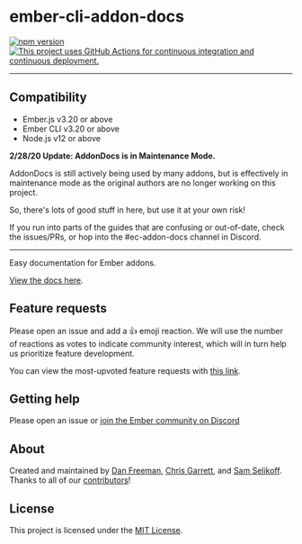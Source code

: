 ember-cli-addon-docs
==============================================================================

[![npm version](https://img.shields.io/npm/v/ember-cli-addon-docs.svg?style=flat-square)](http://badge.fury.io/js/ember-cli-addon-docs)
[![This project uses GitHub Actions for continuous integration and continuous deployment.](https://github.com/ember-learn/ember-cli-addon-docs/workflows/CI/CD/badge.svg)](https://github.com/ember-learn/ember-cli-addon-docs/actions?query=workflow%3ACI%2FCD)

---

Compatibility
------------------------------------------------------------------------------

* Ember.js v3.20 or above
* Ember CLI v3.20 or above
* Node.js v12 or above

**2/28/20 Update: AddonDocs is in Maintenance Mode.**

AddonDocs is still actively being used by many addons, but is effectively in maintenance mode as the original authors are no longer working on this project.

So, there's lots of good stuff in here, but use it at your own risk!

If you run into parts of the guides that are confusing or out-of-date, check the issues/PRs, or hop into the #ec-addon-docs channel in Discord.

---

Easy documentation for Ember addons.

[View the docs here](https://ember-learn.github.io/ember-cli-addon-docs/).

## Feature requests

Please open an issue and add a :+1: emoji reaction. We will use the number of reactions as votes to indicate community interest, which will in turn help us prioritize feature development.

You can view the most-upvoted feature requests with [this link](https://github.com/ember-learn/ember-cli-addon-docs/issues?q=is%3Aopen+label%3A%22Feature+%2F+Enhancement%22+sort%3Areactions-%2B1-desc).

## Getting help

Please open an issue or [join the Ember community on Discord]( https://discord.gg/zT3asNS )

## About

Created and maintained by [Dan Freeman](https://twitter.com/__dfreeman), [Chris Garrett](https://twitter.com/pzuraq), and [Sam Selikoff](https://twitter.com/samselikoff). Thanks to all of our [contributors](https://github.com/ember-learn/ember-cli-addon-docs/graphs/contributors)!

License
------------------------------------------------------------------------------

This project is licensed under the [MIT License](LICENSE.md).
